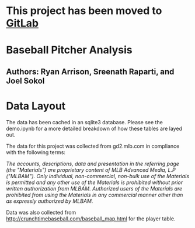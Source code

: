 # This project has been moved to [GitLab](https://gitlab.com/infvie/sokol)
 
# Baseball Pitcher Analysis 

## Authors: Ryan Arrison, Sreenath Raparti, and Joel Sokol

# Data Layout

The data has been cached in an sqlite3 database. Please see the demo.ipynb for a more detailed breakdown of how these tables are layed out.

The data for this project was collected from gd2.mlb.com in compliance with the following terms:

_The accounts, descriptions, data and presentation in the referring page (the "Materials") are proprietary content of MLB Advanced Media, L.P ("MLBAM"). Only individual, non-commercial, non-bulk use of the Materials is permitted and any other use of the Materials is prohibited without prior written authorization from MLBAM. Authorized users of the Materials are prohibited from using the Materials in any commercial manner other than as expressly authorized by MLBAM._

Data was also collected from http://crunchtimebaseball.com/baseball_map.html for the player table.
